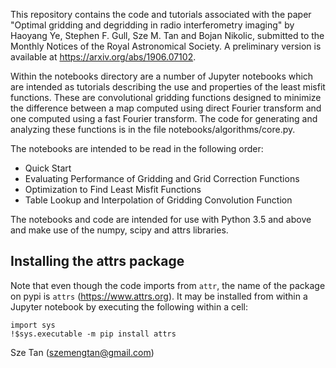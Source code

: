 This repository contains the code and tutorials associated with the paper "Optimal gridding and degridding in radio interferometry imaging" by Haoyang Ye, Stephen F. Gull, Sze M. Tan and Bojan Nikolic, submitted to the Monthly Notices of the Royal Astronomical Society. A preliminary version is available at https://arxiv.org/abs/1906.07102.

Within the notebooks directory are a number of Jupyter notebooks which are intended as tutorials describing the use and properties of the least misfit functions. These are convolutional gridding functions designed to minimize the difference between a map computed using direct Fourier transform and one computed using a fast Fourier transform. The code for generating and analyzing these functions is in the file notebooks/algorithms/core.py.

The notebooks are intended to be read in the following order:

- Quick Start
- Evaluating Performance of Gridding and Grid Correction Functions
- Optimization to Find Least Misfit Functions
- Table Lookup and Interpolation of Gridding Convolution Function

The notebooks and code are intended for use with Python 3.5 and above and make use of the numpy, scipy and attrs libraries.

## Installing the attrs package
Note that even though the code imports from `attr`, the name of the package on pypi is `attrs` (https://www.attrs.org). It may be installed from within a Jupyter notebook by executing the following within a cell:

```
import sys
!$sys.executable -m pip install attrs
```

Sze Tan
(szemengtan@gmail.com)
